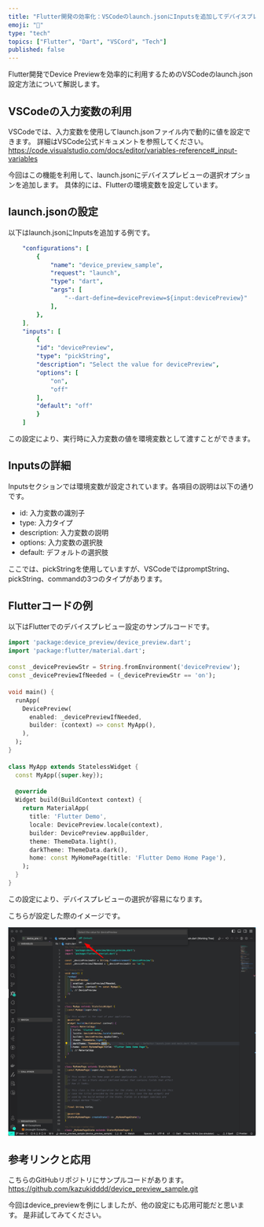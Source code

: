 ```yaml
---
title: "Flutter開発の効率化：VSCodeのlaunch.jsonにInputsを追加してデバイスプレビュー選択を簡単に"
emoji: "📱"
type: "tech"
topics: ["Flutter", "Dart", "VSCord", "Tech"]
published: false
---
```


Flutter開発でDevice Previewを効率的に利用するためのVSCodeのlaunch.json設定方法について解説します。

## VSCodeの入力変数の利用
VSCodeでは、入力変数を使用してlaunch.jsonファイル内で動的に値を設定できます。
詳細はVSCode公式ドキュメントを参照してください。
https://code.visualstudio.com/docs/editor/variables-reference#_input-variables

今回はこの機能を利用して、launch.jsonにデバイスプレビューの選択オプションを追加します。
具体的には、Flutterの環境変数を設定しています。

## launch.jsonの設定
以下はlaunch.jsonにInputsを追加する例です。

```yaml
    "configurations": [
        {
            "name": "device_preview_sample",
            "request": "launch",
            "type": "dart",
            "args": [
                "--dart-define=devicePreview=${input:devicePreview}"
            ],
        },
    ],
    "inputs": [
        {
        "id": "devicePreview",
        "type": "pickString",
        "description": "Select the value for devicePreview",
        "options": [
            "on",
            "off"
        ],
        "default": "off"
        }
    ]
```

この設定により、実行時に入力変数の値を環境変数として渡すことができます。

## Inputsの詳細
Inputsセクションでは環境変数が設定されています。各項目の説明は以下の通りです。

- id: 入力変数の識別子
- type: 入力タイプ
- description: 入力変数の説明
- options: 入力変数の選択肢
- default: デフォルトの選択肢

ここでは、pickStringを使用していますが、VSCodeではpromptString、pickString、commandの3つのタイプがあります。

## Flutterコードの例
以下はFlutterでのデバイスプレビュー設定のサンプルコードです。


```dart
import 'package:device_preview/device_preview.dart';
import 'package:flutter/material.dart';

const _devicePreviewStr = String.fromEnvironment('devicePreview');
const _devicePreviewIfNeeded = (_devicePreviewStr == 'on');

void main() {
  runApp(
    DevicePreview(
      enabled: _devicePreviewIfNeeded,
      builder: (context) => const MyApp(),
    ),
  );
}

class MyApp extends StatelessWidget {
  const MyApp({super.key});

  @override
  Widget build(BuildContext context) {
    return MaterialApp(
      title: 'Flutter Demo',
      locale: DevicePreview.locale(context),
      builder: DevicePreview.appBuilder,
      theme: ThemeData.light(),
      darkTheme: ThemeData.dark(),
      home: const MyHomePage(title: 'Flutter Demo Home Page'),
    );
  }
}
```

この設定により、デバイスプレビューの選択が容易になります。

こちらが設定した際のイメージです。

![](/images/device_preview/sample.jpg)

## 参考リンクと応用
こちらのGitHubリポジトリにサンプルコードがあります。
https://github.com/kazukidddd/device_preview_sample.git

今回はdevice_previewを例にしましたが、他の設定にも応用可能だと思います。
是非試してみてください。